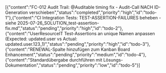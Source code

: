 [{"content":"FC-012 Audit Trail: @Auditable timing fix - Audit-Call NACH ID-Generation verschieben","status":"completed","priority":"high","id":"todo-1"},{"content":"CI Integration Tests: TEST-ASSERTION-FAILURES beheben - siehe 2025-07-26_SOLUTION_test-assertion-fix.md","status":"pending","priority":"high","id":"todo-2"},{"content":"UserResourceIT Test-Assertions an unique Namen anpassen (Expected: updated.user vs Actual: updated.user.123_1)","status":"pending","priority":"high","id":"todo-3"},{"content":"RENEWAL-Spalte hinzufügen zum Kanban Board Enhancement","status":"pending","priority":"medium","id":"todo-4"},{"content":"Standardübergabe durchführen mit Lösungs-Dokumentation","status":"pending","priority":"low","id":"todo-5"}]
